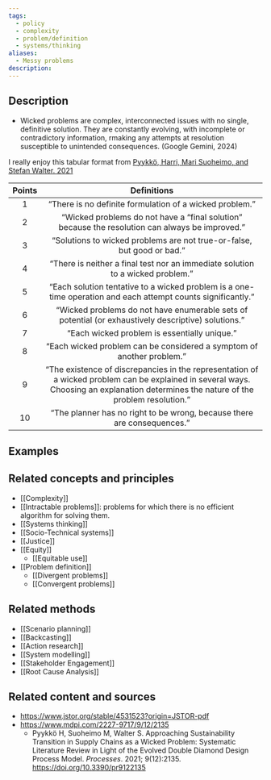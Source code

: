 ```yaml
---
tags:
  - policy
  - complexity
  - problem/definition
  - systems/thinking
aliases:
  - Messy problems
description:
---
```


## Description
- Wicked problems are complex, interconnected issues with no single, definitive solution. They are constantly evolving, with incomplete or contradictory information, rmaking any attempts at resolution susceptible to unintended consequences. (Google Gemini, 2024)

I really enjoy this tabular format from [Pyykkö, Harri, Mari Suoheimo, and Stefan Walter. 2021](https://www.mdpi.com/2227-9717/9/12/2135)

|Points|Definitions|
|:-:|:-:|
|1|“There is no definite formulation of a wicked problem.”|
|2|“Wicked problems do not have a “final solution” because the resolution can always be improved.”|
|3|“Solutions to wicked problems are not true-or-false, but good or bad.”|
|4|“There is neither a final test nor an immediate solution to a wicked problem.”|
|5|“Each solution tentative to a wicked problem is a one-time operation and each attempt counts significantly.”|
|6|“Wicked problems do not have enumerable sets of potential (or exhaustively descriptive) solutions.”|
|7|“Each wicked problem is essentially unique.”|
|8|“Each wicked problem can be considered a symptom of another problem.”|
|9|“The existence of discrepancies in the representation of a wicked problem can be explained in several ways. Choosing an explanation determines the nature of the problem resolution.”|
|10|“The planner has no right to be wrong, because there are consequences.”|

## Examples 



## Related concepts and principles
- [[Complexity]]
- [[Intractable problems]]: problems for which there is no efficient algorithm for solving them.
- [[Systems thinking]]
- [[Socio-Technical systems]]
- [[Justice]]
- [[Equity]]
	- [[Equitable use]]
- [[Problem definition]]
	- [[Divergent problems]]
	- [[Convergent problems]]

## Related methods
- [[Scenario planning]]
- [[Backcasting]]
- [[Action research]]
- [[System modelling]]  
- [[Stakeholder Engagement]] 
- [[Root Cause Analysis]]


## Related content and sources
- https://www.jstor.org/stable/4531523?origin=JSTOR-pdf
- https://www.mdpi.com/2227-9717/9/12/2135
	- Pyykkö H, Suoheimo M, Walter S. Approaching Sustainability Transition in Supply Chains as a Wicked Problem: Systematic Literature Review in Light of the Evolved Double Diamond Design Process Model. _Processes_. 2021; 9(12):2135. https://doi.org/10.3390/pr9122135